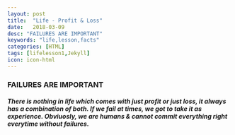 ```yaml
---
layout: post
title:  "Life - Profit & Loss"
date:   2018-03-09
desc: "FAILURES ARE IMPORTANT"
keywords: "life,lesson,facts"
categories: [HTML]
tags: [lifelesson1,Jekyll]
icon: icon-html
---
```


### FAILURES ARE IMPORTANT
##### There is nothing in life which comes with just profit or just loss, it always has a combination of both. If we fail at times, we got to take it as experience. Obviuosly, we are humans & cannot commit everything right everytime without failures.
